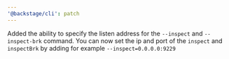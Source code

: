```yaml
---
'@backstage/cli': patch
---
```


Added the ability to specify the listen address for the `--inspect` and `--inspect-brk` command. You can now set the ip and port of the `inspect` and `inspectBrk` by adding for example `--inspect=0.0.0.0:9229`
